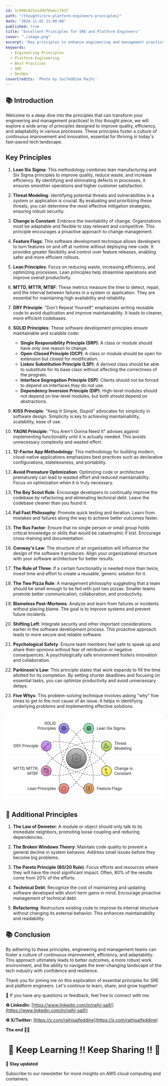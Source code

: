 ```yaml
---
id: 1c990c025a1d98f0adcc7837
path: "/thoughts/sre-platform-engineers-principles/"
date: "2024-11-02 21:00:00"
published: true
title: "Excellent Principles for SRE and Platform Engineers"
cover: "./image.png"
excerpt: "Key principles to enhance engineering and management practices"
keywords:
  - Engineering Principles
  - Platform Engineering
  - Best Practices
  - SRE
  - DevOps
coverCredits: 'Photo by Saifeddine Rajhi'
---
```


## 📚 Introduction

Welcome to a deep dive into the principles that can transform your engineering and management practices! In this thought piece, we will explore a wide array of principles designed to improve quality, efficiency, and adaptability in various processes. These principles foster a culture of continuous improvement and innovation, essential for thriving in today's fast-paced tech landscape.


## Key Principles

1. **Lean Six Sigma**: This methodology combines lean manufacturing and Six Sigma principles to improve quality, reduce waste, and increase efficiency. By identifying and eliminating defects in processes, it ensures smoother operations and higher customer satisfaction.

2. **Threat Modeling**: Identifying potential threats and vulnerabilities in a system or application is crucial. By evaluating and prioritizing these threats, you can determine the most effective mitigation strategies, ensuring robust security.

3. **Change is Constant**: Embrace the inevitability of change. Organizations must be adaptable and flexible to stay relevant and competitive. This principle encourages a proactive approach to change management.

4. **Feature Flags**: This software development technique allows developers to turn features on and off at runtime without deploying new code. It provides greater flexibility and control over feature releases, enabling safer and more efficient rollouts.

5. **Lean Principles**: Focus on reducing waste, increasing efficiency, and optimizing processes. Lean principles help streamline operations and improve overall productivity.

6. **MTTD, MTTR, MTBF**: These metrics measure the time to detect, repair, and the interval between failures in a system or application. They are essential for maintaining high availability and reliability.

7. **DRY Principle**: "Don't Repeat Yourself" emphasizes writing reusable code to avoid duplication and improve maintainability. It leads to cleaner, more efficient codebases.

8. **SOLID Principles**: These software development principles ensure maintainable and scalable code:
   - **Single Responsibility Principle (SRP)**: A class or module should have only one reason to change.
   - **Open-Closed Principle (OCP)**: A class or module should be open for extension but closed for modification.
   - **Liskov Substitution Principle (LSP)**: A derived class should be able to substitute for its base class without affecting the correctness of the program.
   - **Interface Segregation Principle (ISP)**: Clients should not be forced to depend on interfaces they do not use.
   - **Dependency Inversion Principle (DIP)**: High-level modules should not depend on low-level modules, but both should depend on abstractions.

9. **KISS Principle**: "Keep It Simple, Stupid" advocates for simplicity in software design. Simplicity is key to achieving maintainability, scalability, ease of use.

10. **YAGNI Principle**: "You Aren't Gonna Need It" advises against implementing functionality until it is actually needed. This avoids unnecessary complexity and wasted effort.

11. **12-Factor App Methodology**: This methodology for building modern, cloud-native applications emphasizes best practices such as declarative configurations, statelessness, and portability.

12. **Avoid Premature Optimization**: Optimizing code or architecture prematurely can lead to wasted effort and reduced maintainability. Focus on optimization when it is truly necessary.

13. **The Boy Scout Rule**: Encourage developers to continually improve the codebase by refactoring and eliminating technical debt. Leave the codebase cleaner than you found it.

14. **Fail Fast Philosophy**: Promote quick testing and iteration. Learn from mistakes and failures along the way to achieve better outcomes faster.

15. **The Bus Factor**: Ensure that no single person or small group holds critical knowledge or skills that would be catastrophic if lost. Encourage cross-training and documentation.

16. **Conway's Law**: The structure of an organization will influence the design of the software it produces. Align your organizational structure with your software architecture for better results.

17. **The Rule of Three**: If a certain functionality is needed more than twice, invest time and effort to create a reusable, generic solution for it.

18. **The Two Pizza Rule**: A management philosophy suggesting that a team should be small enough to be fed with just two pizzas. Smaller teams promote better communication, collaboration, and productivity.

19. **Blameless Post-Mortems**: Analyze and learn from failures or incidents without placing blame. The goal is to improve systems and prevent future incidents.

20. **Shifting Left**: Integrate security and other important considerations earlier in the software development process. This proactive approach leads to more secure and reliable software.

21. **Psychological Safety**: Ensure team members feel safe to speak up and share their opinions without fear of retribution or negative consequences. A psychologically safe environment fosters innovation and collaboration.

22. **Parkinson's Law**: This principle states that work expands to fill the time allotted for its completion. By setting shorter deadlines and focusing on essential tasks, you can optimize productivity and avoid unnecessary delays.

23. **Five Whys**: This problem-solving technique involves asking "why" five times to get to the root cause of an issue. It helps in identifying underlying problems and implementing effective solutions.

![alt text](image-1.png)

## 🧩 Additional Principles

1. **The Law of Demeter**: A module or object should only talk to its immediate neighbors, promoting loose coupling and reducing dependencies.

2. **The Broken Windows Theory**: Maintain code quality to prevent a general decline in system behavior. Address small issues before they become big problems.

3. **The Pareto Principle (80/20 Rule)**: Focus efforts and resources where they will have the most significant impact. Often, 80% of the results come from 20% of the efforts.

4. **Technical Debt**: Recognize the cost of maintaining and updating software developed with short-term gains in mind. Encourage proactive management of technical debt.

5. **Refactoring**: Restructure existing code to improve its internal structure without changing its external behavior. This enhances maintainability and readability.

## 📚 Conclusion

By adhering to these principles, engineering and management teams can foster a culture of continuous improvement, efficiency, and adaptability. This approach ultimately leads to better outcomes, a more robust work environment, and the ability to navigate the ever-changing landscape of the tech industry with confidence and resilience.

Thank you for joining me on this exploration of essential principles for SRE and platform engineers. Let's continue to learn, share, and grow together!

🚀 If you have any questions or feedback, feel free to connect with me:

**♻️ LinkedIn:** [https://www.linkedin.com/in/rajhi-saif/](https://www.linkedin.com/in/rajhi-saif/)

**♻️ X/Twitter:** [https://x.com/rajhisaifeddine](https://x.com/rajhisaifeddine)

**The end ✌🏻**

<h1 align="center">🔰 Keep Learning !! Keep Sharing !! 🔰</h1>

**📅 Stay updated**

Subscribe to our newsletter for more insights on AWS cloud computing and containers.
